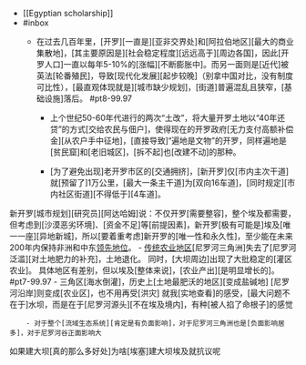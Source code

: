 - [[Egyptian scholarship]]
- #inbox
    - 在过去几百年里，[开罗][一直是][亚非交界处]和[阿拉伯地区][最大的商业集散地]，[其主要原因是][社会稳定程度][远远高于][周边各国]，因此[开罗人口]一直以每年5-10%的[涨幅][不断膨胀中]。而另一面则是[近代]被英法[轮番殖民]，导致[现代化发展][起步较晚]（别拿中国对比，没有制度可比性），[最直观体现就是][城市缺少规划]，[街道]普遍混乱且狭窄，[基础设施]落后。 #pt8-99.97


        - 上个世纪50-60年代进行的两次“土改”，将大量开罗土地以“40年还贷”的方式[交给农民与佃户]，使得现在的开罗政府[无力支付高额补偿金][从农户手中征地]，[直接导致]“遍地是文物”的开罗，同样遍地是[贫民窟]和[老旧城区]，[拆不起]也[改建不动]的那种。


        - [为了避免出现]老开罗市区的[交通拥挤]，[新开罗]仅[市内主次干道]就[预留了]1万公里，[最大一条主干道]为[双向16车道]，[同时规定][市内社区街道][不得低于][4车道]。

新开罗[城市规划][研究员][阿达哈姆]说：不仅开罗[需要整容]，整个埃及都需要，但考虑到[沙漠恶劣环境]、[资金不足]等[前提因素]，新开罗[极有可能是]埃及[唯一一座][异地新城]，所以[要着重考虑]新开罗的[唯一性和永久性]，至少能在未来200年内保持非洲和中东[领先地位](https://zhuanlan.zhihu.com/p/420301233)。
    - [传统农业地区](https://bbs.saraba1st.com/2b/forum.php?mod=viewthread&tid=2034813)[尼罗河三角洲]失去了[尼罗河泛滥][对土地肥力的补充]，土地退化。
同时，[大坝周边]出现了大批稳定的[灌区农业]。
具体地区有差别，但以埃及[整体来说]，[农业产出][是明显增长的]。 #pt7-99.97
        - 三角区[海水倒灌]，历史上[土地最肥沃的地区][变成盐碱地]
[尼罗河沿岸]则变成[农业区]，也不用再受[洪灾]
就我[实地查看]的感受，[最大问题不在于]水坝，而是在于[尼罗河源头][不在埃及境内]，有种[被人掐了命根子]的感觉


        - 对于整个[流域生态系统][肯定是有负面影响]，对于尼罗河三角洲也是[负面影响居多]，对于尼罗河谷正面影响大
如果建大坝[真的那么多好处]为啥[埃塞]建大坝埃及就抗议呢
